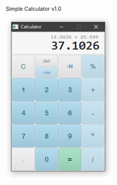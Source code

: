 Simple Calculator v1.0

![Screenshot](https://raw.githubusercontent.com/boneferz/Calculator/master/Screenshot_5.png)
